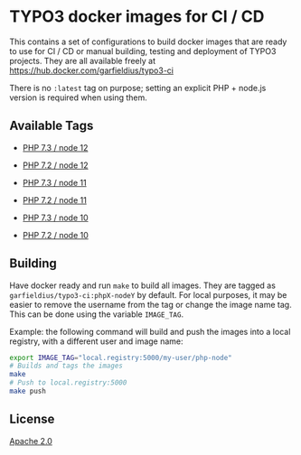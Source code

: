 # TYPO3 docker images for CI / CD

This contains a set of configurations to build docker images that are ready to
use for CI / CD or manual building, testing and deployment of TYPO3 projects.
They are all available freely at <https://hub.docker.com/garfieldius/typo3-ci>

There is no `:latest` tag on purpose; setting an explicit PHP + node.js version
is required when using them.

## Available Tags

* [PHP 7.3 / node 12](https://github.com/garfieldius/typo3-ci/blob/master/bionic-php7.3-node12/Dockerfile)
* [PHP 7.2 / node 12](https://github.com/garfieldius/typo3-ci/blob/master/bionic-php7.2-node12/Dockerfile)

* [PHP 7.3 / node 11](https://github.com/garfieldius/typo3-ci/blob/master/bionic-php7.3-node11/Dockerfile)
* [PHP 7.2 / node 11](https://github.com/garfieldius/typo3-ci/blob/master/bionic-php7.2-node11/Dockerfile)

* [PHP 7.3 / node 10](https://github.com/garfieldius/typo3-ci/blob/master/bionic-php7.3-node10/Dockerfile)
* [PHP 7.2 / node 10](https://github.com/garfieldius/typo3-ci/blob/master/bionic-php7.2-node10/Dockerfile)

## Building

Have docker ready and run `make` to build all images. They are tagged as
`garfieldius/typo3-ci:phpX-nodeY` by default. For local purposes, it may be
easier to remove the username from the tag or change the image name tag.
This can be done using the variable `IMAGE_TAG`.

Example: the following command will build and push the images into a local
registry, with a different user and image name:

```bash
export IMAGE_TAG="local.registry:5000/my-user/php-node"
# Builds and tags the images
make
# Push to local.registry:5000
make push
```

## License

[Apache 2.0](https://www.apache.org/licenses/LICENSE-2.0)
